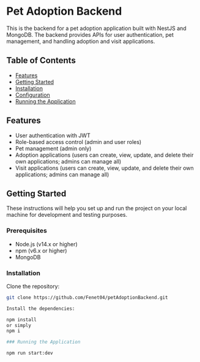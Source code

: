 # Pet Adoption Backend

This is the backend for a pet adoption application built with NestJS and MongoDB. The backend provides APIs for user authentication, pet management, and handling adoption and visit applications.

## Table of Contents

- [Features](#features)
- [Getting Started](#getting-started)
- [Installation](#installation)
- [Configuration](#configuration)
- [Running the Application](#running-the-application)


## Features

- User authentication with JWT
- Role-based access control (admin and user roles)
- Pet management (admin only)
- Adoption applications (users can create, view, update, and delete their own applications; admins can manage all)
- Visit applications (users can create, view, update, and delete their own applications; admins can manage all)

## Getting Started

These instructions will help you set up and run the project on your local machine for development and testing purposes.

### Prerequisites

- Node.js (v14.x or higher)
- npm (v6.x or higher)
- MongoDB

### Installation

Clone the repository:

```bash
git clone https://github.com/Fenet04/petAdoptionBackend.git

Install the dependencies:

npm install
or simply
npm i

### Running the Application

npm run start:dev
